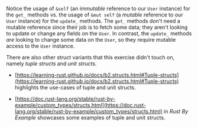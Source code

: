 Notice the usage of `&self` (an _immutable_ reference to our `User` instance) for the `get_` methods vs. the usage of `&mut self` (a _mutable_ reference to our `User` instance) for the `update_` methods. The `get_` methods don't need a mutable reference since their job is to fetch some data; they aren't looking to update or change any fields on the `User`. In contrast, the `update_` methods _are_ looking to change some data on the `User`, so they require mutable access to the `User` instance. 

There are also other struct variants that this exercise didn't touch on, namely _tuple structs_ and _unit structs_.

- [https://learning-rust.github.io/docs/b2.structs.html#Tuple-structs](https://learning-rust.github.io/docs/b2.structs.html#Tuple-structs) highlights the use-cases of tuple and unit structs.

- [https://doc.rust-lang.org/stable/rust-by-example/custom_types/structs.html](https://doc.rust-lang.org/stable/rust-by-example/custom_types/structs.html) in _Rust By Example_ showcases some examples of tuple and unit structs.
